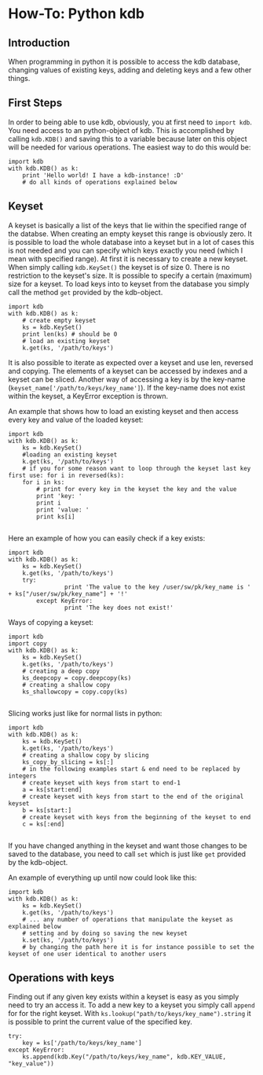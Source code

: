 # How-To: Python kdb

## Introduction

When programming in python it is possible to access the kdb database, changing values of existing keys, adding and deleting keys and a few other things.

## First Steps

In order to being able to use kdb, obviously, you at first need to `import kdb`. You need access to an python-object of kdb. This is accomplished by calling `kdb.KDB()` and saving this to a variable because later on this object will be needed for various operations. 
The easiest way to do this would be:
```
import kdb
with kdb.KDB() as k:
	print 'Hello world! I have a kdb-instance! :D'
	# do all kinds of operations explained below
```

## Keyset

A keyset is basically a list of the keys that lie within the specified range of the databse. When creating an empty keyset this range is obviously zero. It is possible to load the whole database into a keyset but in a lot of cases this is not needed and you can specify which keys exactly you need (which I mean with specified range). At first it is necessary to create a new keyset. When simply calling `kdb.KeySet()` the keyset is of size 0. There is no restriction to the keyset's size. It is possible to specify a certain (maximum) size for a keyset. To load keys into to keyset from the database you simply call the method `get` provided by the kdb-object.

```
import kdb
with kdb.KDB() as k:
	# create empty keyset
	ks = kdb.KeySet()
	print len(ks) # should be 0
	# load an existing keyset
	k.get(ks, '/path/to/keys')
```

It is also possible to iterate as expected over a keyset and use len, reversed and copying. The elements of a keyset can be accessed by indexes and a keyset can be sliced. Another way of accessing a key is by the key-name (`keyset_name['/path/to/keys/key_name']`). If the key-name does not exist within the keyset, a KeyError exception is thrown.

An example that shows how to load an existing keyset and then access every key and value of the loaded keyset:

```
import kdb
with kdb.KDB() as k:
	ks = kdb.KeySet()
	#loading an existing keyset
	k.get(ks, '/path/to/keys')
	# if you for some reason want to loop through the keyset last key first use: for i in reversed(ks):
	for i in ks: 
		# print for every key in the keyset the key and the value
		print 'key: '
		print i
		print 'value: '
		print ks[i]
	
```

Here an example of how you can easily check if a key exists:

```
import kdb
with kdb.KDB() as k:
	ks = kdb.KeySet()
	k.get(ks, '/path/to/keys')
	try:
                print 'The value to the key /user/sw/pk/key_name is ' + ks["/user/sw/pk/key_name"] + '!'
        except KeyError:
                print 'The key does not exist!'
```

Ways of copying a keyset:

```
import kdb
import copy
with kdb.KDB() as k:
	ks = kdb.KeySet()
	k.get(ks, '/path/to/keys')
	# creating a deep copy
	ks_deepcopy = copy.deepcopy(ks)
	# creating a shallow copy
	ks_shallowcopy = copy.copy(ks)
	
```

Slicing works just like for normal lists in python:

```
import kdb
with kdb.KDB() as k:
	ks = kdb.KeySet()
	k.get(ks, '/path/to/keys')
	# creating a shallow copy by slicing
	ks_copy_by_slicing = ks[:]
	# in the following examples start & end need to be replaced by integers
	# create keyset with keys from start to end-1
	a = ks[start:end]
	# create keyset with keys from start to the end of the original keyset
	b = ks[start:]
	# create keyset with keys from the beginning of the keyset to end
	c = ks[:end]
	
```

If you have changed anything in the keyset and want those changes to be saved to the database, you need to call `set` which is just like `get` provided by the kdb-object.

An example of everything up until now could look like this:
```
import kdb
with kdb.KDB() as k:
	ks = kdb.KeySet()
	k.get(ks, '/path/to/keys')
	# ... any number of operations that manipulate the keyset as explained below
	# setting and by doing so saving the new keyset
	k.set(ks, '/path/to/keys') 
	# by changing the path here it is for instance possible to set the keyset of one user identical to another users
```

## Operations with keys

Finding out if any given key exists within a keyset is easy as you simply need to try an access it. To add a new key to a keyset you simply call `append` for for the right keyset. With `ks.lookup("path/to/keys/key_name").string` it is possible to print the current value of the specified key.

```
try:
	key = ks['/path/to/keys/key_name']
except KeyError:
	ks.append(kdb.Key("/path/to/keys/key_name", kdb.KEY_VALUE, "key_value"))
```

